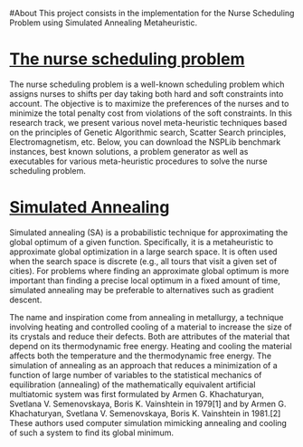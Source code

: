 #About 
This project consists in the implementation for the Nurse Scheduling Problem using Simulated Annealing Metaheuristic.

# [The nurse scheduling problem](http://www.projectmanagement.ugent.be/?q=research/personnel_scheduling/nsp)

The nurse scheduling problem is a well-known scheduling problem which assigns nurses to shifts per day taking both hard and soft constraints into account. The objective is to maximize the preferences of the nurses and to minimize the total penalty cost from violations of the soft constraints. In this research track, we present various novel meta-heuristic techniques based on the principles of Genetic Algorithmic search, Scatter Search principles, Electromagnetism, etc. Below, you can download the NSPLib benchmark instances, best known solutions, a problem generator as well as executables for various meta-heuristic procedures to solve the nurse scheduling problem.


# [Simulated Annealing](https://en.wikipedia.org/wiki/Simulated_annealing)

Simulated annealing (SA) is a probabilistic technique for approximating the global optimum of a given function. Specifically, it is a metaheuristic to approximate global optimization in a large search space. It is often used when the search space is discrete (e.g., all tours that visit a given set of cities). For problems where finding an approximate global optimum is more important than finding a precise local optimum in a fixed amount of time, simulated annealing may be preferable to alternatives such as gradient descent.

The name and inspiration come from annealing in metallurgy, a technique involving heating and controlled cooling of a material to increase the size of its crystals and reduce their defects. Both are attributes of the material that depend on its thermodynamic free energy. Heating and cooling the material affects both the temperature and the thermodynamic free energy. The simulation of annealing as an approach that reduces a minimization of a function of large number of variables to the statistical mechanics of equilibration (annealing) of the mathematically equivalent artificial multiatomic system was first formulated by Armen G. Khachaturyan, Svetlana V. Semenovskaya, Boris K. Vainshtein in 1979[1] and by Armen G. Khachaturyan, Svetlana V. Semenovskaya, Boris K. Vainshtein in 1981.[2] These authors used computer simulation mimicking annealing and cooling of such a system to find its global minimum.
